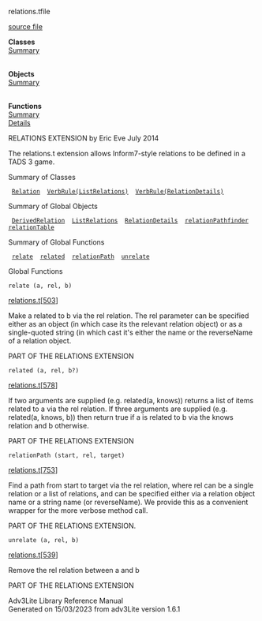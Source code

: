 ---
---
<span class="title">relations.t</span><span class="type">file</span>

[source file](../source/relations.t.html)

**Classes**  
[Summary](#_ClassSummary_)  
 

**Objects**  
[Summary](#_ObjectSummary_)  
 

**Functions**  
[Summary](#_FunctionSummary_)  
[Details](#_Functions_)

<div class="fdesc">

RELATIONS EXTENSION by Eric Eve July 2014

The relations.t extension allows Inform7-style relations to be defined
in a TADS 3 game.

</div>

<span id="_ClassSummary_"></span>

<div class="mjhd">

<span class="hdln">Summary of Classes</span>  

</div>

` `[`Relation`](../object/Relation.html)`  `[`VerbRule(ListRelations)`](../object/VerbRule(ListRelations).html)`  `[`VerbRule(RelationDetails)`](../object/VerbRule(RelationDetails).html)`  `
<span id="_ObjectSummary_"></span>

<div class="mjhd">

<span class="hdln">Summary of Global Objects</span>  

</div>

` `[`DerivedRelation`](../object/DerivedRelation.html)`  `[`ListRelations`](../object/ListRelations.html)`  `[`RelationDetails`](../object/RelationDetails.html)`  `[`relationPathfinder`](../object/relationPathfinder.html)`  `[`relationTable`](../object/relationTable.html)`  `
<span id="FunctionSummary_"></span>

<div class="mjhd">

<span class="hdln">Summary of Global Functions</span>  

</div>

` `[`relate`](#relate)`  `[`related`](#related)`  `[`relationPath`](#relationPath)`  `[`unrelate`](#unrelate)`  `

<span id="_Functions_"></span>

<div class="mjhd">

<span class="hdln">Global Functions</span>  

</div>

<span id="relate"></span>

`relate (a, rel, b)`

[relations.t](../file/relations.t.html)\[[503](../source/relations.t.html#503)\]

<div class="desc">

Make a related to b via the rel relation. The rel parameter can be
specified either as an object (in which case its the relevant relation
object) or as a single-quoted string (in which cast it's either the name
or the reverseName of a relation object.

PART OF THE RELATIONS EXTENSION

</div>

<span id="related"></span>

`related (a, rel, b?)`

[relations.t](../file/relations.t.html)\[[578](../source/relations.t.html#578)\]

<div class="desc">

If two arguments are supplied (e.g. related(a, knows)) returns a list of
items related to a via the rel relation. If three arguments are supplied
(e.g. related(a, knows, b)) then return true if a is related to b via
the knows relation and b otherwise.

PART OF THE RELATIONS EXTENSION

</div>

<span id="relationPath"></span>

`relationPath (start, rel, target)`

[relations.t](../file/relations.t.html)\[[753](../source/relations.t.html#753)\]

<div class="desc">

Find a path from start to target via the rel relation, where rel can be
a single relation or a list of relations, and can be specified either
via a relation object name or a string name (or reverseName). We provide
this as a convenient wrapper for the more verbose method call.

PART OF THE RELATIONS EXTENSION.

</div>

<span id="unrelate"></span>

`unrelate (a, rel, b)`

[relations.t](../file/relations.t.html)\[[539](../source/relations.t.html#539)\]

<div class="desc">

Remove the rel relation between a and b

PART OF THE RELATIONS EXTENSION

</div>

<div class="ftr">

Adv3Lite Library Reference Manual  
Generated on 15/03/2023 from adv3Lite version 1.6.1

</div>
